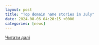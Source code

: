```yaml
---
layout: post
title: "Top domain name stories in July"
date: 2024-08-06 04:28:15 +0000
categories: [news]
---
```


[Читати далі](https://domainnamewire.com/2024/08/05/top-domain-name-stories-in-july/)
